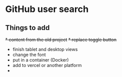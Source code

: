 # GitHub user search

## Things to add 

~~* content from the old project~~
~~* replace toggle button~~
* finish tablet and desktop views
* change the font
* put in a container (Docker)
* add to vercel or another platform
* 

